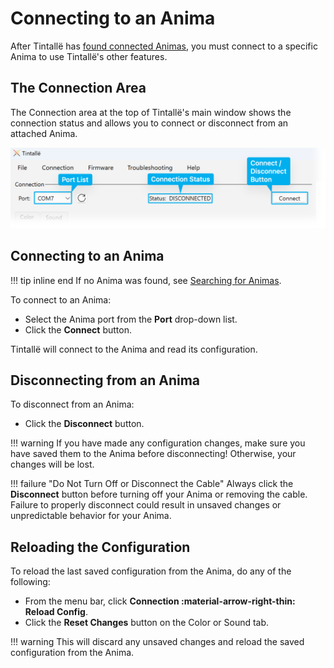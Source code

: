 # Connecting to an Anima

After Tintallë has [found connected Animas](searching.md), you must connect to a specific Anima to use Tintallë's other features.

## The Connection Area

The Connection area at the top of Tintallë's main window shows the connection status and allows you to connect or disconnect from an attached Anima.

![Screenshot](img/t_connection.png)

## Connecting to an Anima

!!! tip inline end
    If no Anima was found, see [Searching for Animas](searching.md).

To connect to an Anima:

- Select the Anima port from the **Port** drop-down list.
- Click the **Connect** button.

Tintallë will connect to the Anima and read its configuration.

## Disconnecting from an Anima

To disconnect from an Anima:

- Click the **Disconnect** button.

!!! warning
    If you have made any configuration changes, make sure you have saved them to the Anima before disconnecting! Otherwise, your changes will be lost.

!!! failure "Do Not Turn Off or Disconnect the Cable"
    Always click the **Disconnect** button before turning off your Anima or removing the cable. Failure to properly disconnect could result in unsaved changes or unpredictable behavior for your Anima.

## Reloading the Configuration

To reload the last saved configuration from the Anima, do any of the following:

- From the menu bar, click **Connection :material-arrow-right-thin: Reload Config**.
- Click the **Reset Changes** button on the Color or Sound tab.

!!! warning
    This will discard any unsaved changes and reload the saved configuration from the Anima.